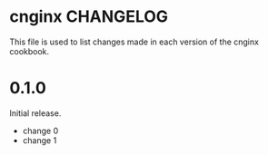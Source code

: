 # cnginx CHANGELOG

This file is used to list changes made in each version of the cnginx cookbook.

# 0.1.0

Initial release.

- change 0
- change 1

